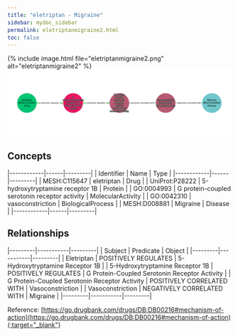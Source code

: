 ```yaml
---
title: "eletriptan - Migraine"
sidebar: mydoc_sidebar
permalink: eletriptanmigraine2.html
toc: false 
---
```


{% include image.html file="eletriptanmigraine2.png" alt="eletriptanmigraine2" %}![Path Visualization](/images/eletriptanmigraine2.png)

## Concepts

|------------|------|---------|
| Identifier | Name | Type    |
|------------|------|---------|
| MESH:C115647 | eletriptan | Drug |
| UniProt:P28222 | 5-hydroxytryptamine receptor 1B | Protein |
| GO:0004993 | G protein-coupled serotonin receptor activity | MolecularActivity |
| GO:0042310 | vasoconstriction | BiologicalProcess |
| MESH:D008881 | Migraine | Disease |
|------------|------|---------|

## Relationships

|---------|-----------|---------|
| Subject | Predicate | Object  |
|---------|-----------|---------|
| Eletriptan | POSITIVELY REGULATES | 5-Hydroxytryptamine Receptor 1B |
| 5-Hydroxytryptamine Receptor 1B | POSITIVELY REGULATES | G Protein-Coupled Serotonin Receptor Activity |
| G Protein-Coupled Serotonin Receptor Activity | POSITIVELY CORRELATED WITH | Vasoconstriction |
| Vasoconstriction | NEGATIVELY CORRELATED WITH | Migraine |
|---------|-----------|---------|

Reference: [https://go.drugbank.com/drugs/DB:DB00216#mechanism-of-action](https://go.drugbank.com/drugs/DB:DB00216#mechanism-of-action){:target="_blank"}